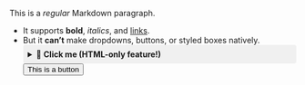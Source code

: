 This is a *regular* Markdown paragraph. 
- It supports **bold**, *italics*, and [links](https://example.com).
-   But it **can’t** make dropdowns, buttons, or styled boxes natively.
     <details> <summary style="background: #f0f0f0; padding: 8px; cursor: pointer; border-radius: 4px;"> 🔽 <strong>Click me (HTML-only feature!)</strong> </summary> <div style="border: 1px solid #ddd; padding: 10px; margin-top: 8px; border-radius: 4px;"> <p>This is a <span style="color: red;">styled dropdown</span> made with HTML.</p> <button onclick="alert('Markdown can’t do buttons!')">Try Me (HTML Button)</button> </div> </details> <button> This is a button </button>

